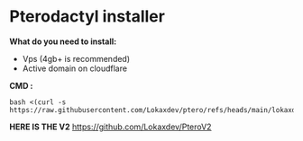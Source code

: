 # Pterodactyl installer

**What do you need to install:**
- Vps (4gb+ is recommended)
- Active domain on cloudflare

**CMD :**
```
bash <(curl -s https://raw.githubusercontent.com/Lokaxdev/ptero/refs/heads/main/lokaxdev)
```

**HERE IS THE V2**
https://github.com/Lokaxdev/PteroV2
